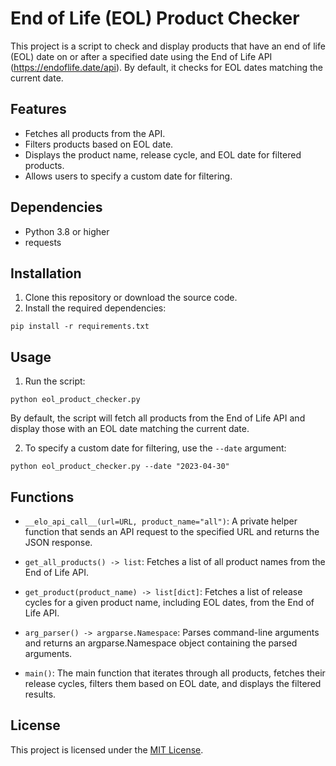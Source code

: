 # End of Life (EOL) Product Checker

This project is a script to check and display products that have an end of life (EOL) date on or after a specified date using the End of Life API (https://endoflife.date/api). By default, it checks for EOL dates matching the current date.

## Features

- Fetches all products from the API.
- Filters products based on EOL date.
- Displays the product name, release cycle, and EOL date for filtered products.
- Allows users to specify a custom date for filtering.

## Dependencies

- Python 3.8 or higher
- requests

## Installation

1. Clone this repository or download the source code.
2. Install the required dependencies:

```
pip install -r requirements.txt
```

## Usage

1. Run the script:

```
python eol_product_checker.py
```

By default, the script will fetch all products from the End of Life API and display those with an EOL date matching the current date.

2. To specify a custom date for filtering, use the `--date` argument:

```
python eol_product_checker.py --date "2023-04-30"
```

## Functions

- `__elo_api_call__(url=URL, product_name="all")`: A private helper function that sends an API request to the specified URL and returns the JSON response.

- `get_all_products() -> list`: Fetches a list of all product names from the End of Life API.

- `get_product(product_name) -> list[dict]`: Fetches a list of release cycles for a given product name, including EOL dates, from the End of Life API.

- `arg_parser() -> argparse.Namespace`: Parses command-line arguments and returns an argparse.Namespace object containing the parsed arguments.

- `main()`: The main function that iterates through all products, fetches their release cycles, filters them based on EOL date, and displays the filtered results.

## License

This project is licensed under the [MIT License](LICENSE).
